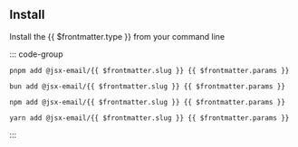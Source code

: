 ## Install

Install the {{ $frontmatter.type }} from your command line

::: code-group

```console-vue [pnpm]
pnpm add @jsx-email/{{ $frontmatter.slug }} {{ $frontmatter.params }}
```

```console-vue [bun]
bun add @jsx-email/{{ $frontmatter.slug }} {{ $frontmatter.params }}
```

```console-vue [npm]
npm add @jsx-email/{{ $frontmatter.slug }} {{ $frontmatter.params }}
```

```console-vue [yarn]
yarn add @jsx-email/{{ $frontmatter.slug }} {{ $frontmatter.params }}
```

:::